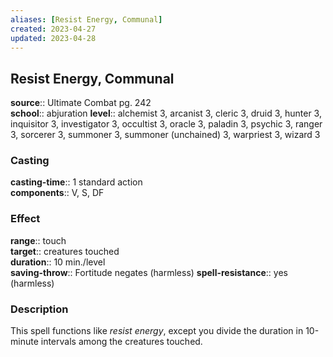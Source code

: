 ```yaml
---
aliases: [Resist Energy, Communal]
created: 2023-04-27
updated: 2023-04-28
---
```


## Resist Energy, Communal

**source**:: Ultimate Combat pg. 242  
**school**:: abjuration
**level**:: alchemist 3, arcanist 3, cleric 3, druid 3, hunter 3, inquisitor 3, investigator 3, occultist 3, oracle 3, paladin 3, psychic 3, ranger 3, sorcerer 3, summoner 3, summoner (unchained) 3, warpriest 3, wizard 3

### Casting

**casting-time**:: 1 standard action  
**components**:: V, S, DF

### Effect

**range**:: touch  
**target**:: creatures touched  
**duration**:: 10 min./level  
**saving-throw**:: Fortitude negates (harmless)
**spell-resistance**:: yes (harmless)

### Description

This spell functions like *resist energy*, except you divide the duration in 10-minute intervals among the creatures touched.

